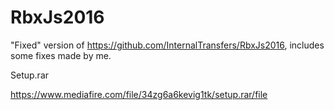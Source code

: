 # RbxJs2016
"Fixed" version of https://github.com/InternalTransfers/RbxJs2016, includes some fixes made by me.

Setup.rar

https://www.mediafire.com/file/34zg6a6kevig1tk/setup.rar/file
